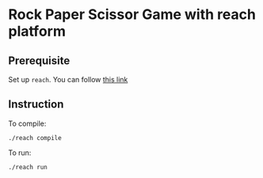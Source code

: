 # Rock Paper Scissor Game with reach platform
## Prerequisite
Set up `reach`. You can follow [this link](https://docs.reach.sh/quickstart/)
## Instruction
To compile:
```
./reach compile
```
To run:
```
./reach run
```